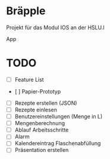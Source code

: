 # Bräpple

Projekt für das Modul IOS an der HSLU.I

App

# TODO

- [ ] Feature List
- [ ] Papier-Prototyp
- [ ] Rezepte erstellen (JSON)
- [ ] Rezepte einlesen
- [ ] Benutzereinstellungen (Menge in L)
- [ ] Mengenberechnung
- [ ] Ablauf Arbeitsschritte
- [ ] Alarm
- [ ] Kalendereintrag Flaschenabfüllung
- [ ] Präsentation erstellen
